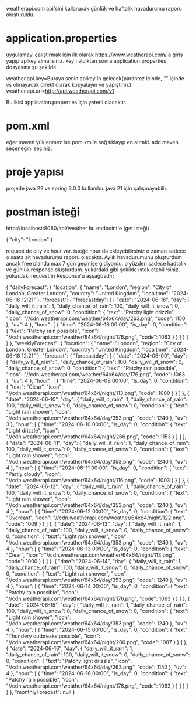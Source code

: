weatherapi.com api'sini kullanarak günlük  ve haftalık havadurumu raporu oluşturuldu.

# application.properties 
uygulamayı çalıştırmak için ilk olarak https://www.weatherapi.com/ a giriş yapıp apikey almalısınız. key'i aldıktan sonra 
application.properties dosyasına şu şekilde:

weather.api.key=Buraya senin apikey'in gelecek(parantez içinde, "" içinde vs olmayacak direkt olarak kopyalayın ve yapıştırın.)
weather.api.url=http://api.weatherapi.com/v1

Bu ikisi application.properties için yeterli olacaktır. 


# pom.xml
eğer maven yüklenmez ise pom.xml'e sağ tıklayıp en alttaki. add maven seçeneğini seçiniz.

# proje yapısı
projede java 22 ve spring 3.0.0 kullanıldı. java 21 için çalışmayabilir. 

# postman isteği

http://localhost:8080/api/weather  bu endpoint'e (get isteği)

{
"city": "London"
}

request de city ve hour var. isteğe hour da ekleyebilirsiniz o zaman sadece o saata ait havadurumu raporu olacaktır. Aylık havadurumunu oluşturdum ancak free planda max 7 gün geçmişe gidiyordu. o yüzden sadece hadtalık ve günlük response oluşturdum.
yukardaki gibi şekilde istek atabilirsiniz. yukardaki request'in Response'u aşşağdadır:

{
"dailyForecast": {
"location": {
"name": "London",
"region": "City of London, Greater London",
"country": "United Kingdom",
"localtime": "2024-06-16 12:21"
},
"forecast": {
"forecastday": [
{
"date": "2024-06-16",
"day": {
"daily_will_it_rain": 1,
"daily_chance_of_rain": 100,
"daily_will_it_snow": 0,
"daily_chance_of_snow": 0,
"condition": {
"text": "Patchy light drizzle",
"icon": "//cdn.weatherapi.com/weather/64x64/day/263.png",
"code": 1150
},
"uv": 4
},
"hour": [
{
"time": "2024-06-16 00:00",
"is_day": 0,
"condition": {
"text": "Patchy rain possible",
"icon": "//cdn.weatherapi.com/weather/64x64/night/176.png",
"code": 1063
}
}
]
}
]
}
},
"weeklyForecast": {
"location": {
"name": "London",
"region": "City of London, Greater London",
"country": "United Kingdom",
"localtime": "2024-06-16 12:21"
},
"forecast": {
"forecastday": [
{
"date": "2024-06-09",
"day": {
"daily_will_it_rain": 1,
"daily_chance_of_rain": 100,
"daily_will_it_snow": 0,
"daily_chance_of_snow": 0,
"condition": {
"text": "Patchy rain possible",
"icon": "//cdn.weatherapi.com/weather/64x64/day/176.png",
"code": 1063
},
"uv": 4
},
"hour": [
{
"time": "2024-06-09 00:00",
"is_day": 0,
"condition": {
"text": "Clear",
"icon": "//cdn.weatherapi.com/weather/64x64/night/113.png",
"code": 1000
}
}
]
},
{
"date": "2024-06-10",
"day": {
"daily_will_it_rain": 1,
"daily_chance_of_rain": 100,
"daily_will_it_snow": 0,
"daily_chance_of_snow": 0,
"condition": {
"text": "Light rain shower",
"icon": "//cdn.weatherapi.com/weather/64x64/day/353.png",
"code": 1240
},
"uv": 3
},
"hour": [
{
"time": "2024-06-10 00:00",
"is_day": 0,
"condition": {
"text": "Light drizzle",
"icon": "//cdn.weatherapi.com/weather/64x64/night/266.png",
"code": 1153
}
}
]
},
{
"date": "2024-06-11",
"day": {
"daily_will_it_rain": 1,
"daily_chance_of_rain": 100,
"daily_will_it_snow": 0,
"daily_chance_of_snow": 0,
"condition": {
"text": "Light rain shower",
"icon": "//cdn.weatherapi.com/weather/64x64/day/353.png",
"code": 1240
},
"uv": 4
},
"hour": [
{
"time": "2024-06-11 00:00",
"is_day": 0,
"condition": {
"text": "Partly cloudy",
"icon": "//cdn.weatherapi.com/weather/64x64/night/116.png",
"code": 1003
}
}
]
},
{
"date": "2024-06-12",
"day": {
"daily_will_it_rain": 1,
"daily_chance_of_rain": 100,
"daily_will_it_snow": 0,
"daily_chance_of_snow": 0,
"condition": {
"text": "Light rain shower",
"icon": "//cdn.weatherapi.com/weather/64x64/day/353.png",
"code": 1240
},
"uv": 4
},
"hour": [
{
"time": "2024-06-12 00:00",
"is_day": 0,
"condition": {
"text": "Overcast",
"icon": "//cdn.weatherapi.com/weather/64x64/night/122.png",
"code": 1009
}
}
]
},
{
"date": "2024-06-13",
"day": {
"daily_will_it_rain": 1,
"daily_chance_of_rain": 100,
"daily_will_it_snow": 0,
"daily_chance_of_snow": 0,
"condition": {
"text": "Light rain shower",
"icon": "//cdn.weatherapi.com/weather/64x64/day/353.png",
"code": 1240
},
"uv": 4
},
"hour": [
{
"time": "2024-06-13 00:00",
"is_day": 0,
"condition": {
"text": "Clear",
"icon": "//cdn.weatherapi.com/weather/64x64/night/113.png",
"code": 1000
}
}
]
},
{
"date": "2024-06-14",
"day": {
"daily_will_it_rain": 1,
"daily_chance_of_rain": 100,
"daily_will_it_snow": 0,
"daily_chance_of_snow": 0,
"condition": {
"text": "Light rain shower",
"icon": "//cdn.weatherapi.com/weather/64x64/day/353.png",
"code": 1240
},
"uv": 4
},
"hour": [
{
"time": "2024-06-14 00:00",
"is_day": 0,
"condition": {
"text": "Patchy rain possible",
"icon": "//cdn.weatherapi.com/weather/64x64/night/176.png",
"code": 1063
}
}
]
},
{
"date": "2024-06-15",
"day": {
"daily_will_it_rain": 1,
"daily_chance_of_rain": 100,
"daily_will_it_snow": 0,
"daily_chance_of_snow": 0,
"condition": {
"text": "Light rain shower",
"icon": "//cdn.weatherapi.com/weather/64x64/day/353.png",
"code": 1240
},
"uv": 4
},
"hour": [
{
"time": "2024-06-15 00:00",
"is_day": 0,
"condition": {
"text": "Thundery outbreaks possible",
"icon": "//cdn.weatherapi.com/weather/64x64/night/200.png",
"code": 1087
}
}
]
},
{
"date": "2024-06-16",
"day": {
"daily_will_it_rain": 1,
"daily_chance_of_rain": 100,
"daily_will_it_snow": 0,
"daily_chance_of_snow": 0,
"condition": {
"text": "Patchy light drizzle",
"icon": "//cdn.weatherapi.com/weather/64x64/day/263.png",
"code": 1150
},
"uv": 4
},
"hour": [
{
"time": "2024-06-16 00:00",
"is_day": 0,
"condition": {
"text": "Patchy rain possible",
"icon": "//cdn.weatherapi.com/weather/64x64/night/176.png",
"code": 1063
}
}
]
}
]
}
},
"monthlyForecast": null
}
